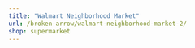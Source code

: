 ```yaml
---
title: "Walmart Neighborhood Market"
url: /broken-arrow/walmart-neighborhood-market-2/
shop: supermarket
---
```

